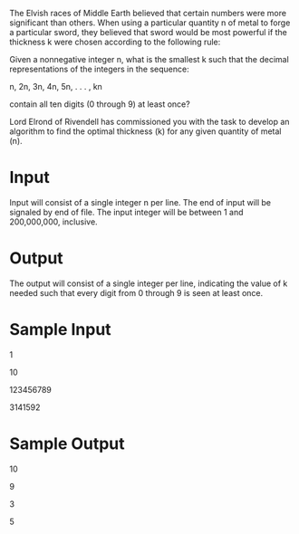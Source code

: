 The Elvish races of Middle Earth believed that certain numbers were more significant than
others. When using a particular quantity n of metal to forge a particular sword, they believed that
sword would be most powerful if the thickness k were chosen according to the following rule:

Given a nonnegative integer n, what is the smallest k such that the decimal representations of
the integers in the sequence:

n, 2n, 3n, 4n, 5n, . . . , kn

contain all ten digits (0 through 9) at least once?

Lord Elrond of Rivendell has commissioned you with the task to develop an algorithm to find
the optimal thickness (k) for any given quantity of metal (n).

Input
================

Input will consist of a single integer n per line. The end of input will be signaled by end of file.
The input integer will be between 1 and 200,000,000, inclusive.

Output
==================

The output will consist of a single integer per line, indicating the value of k needed such that every
digit from 0 through 9 is seen at least once.

Sample Input
=

1

10

123456789

3141592

Sample Output
=

10

9

3

5
